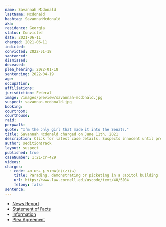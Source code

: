 ```yaml
---
name: Savannah Mcdonald
lastName: Mcdonald
hashtag: SavannahMcdonald
aka:
residence: Georgia
status: Convicted
date: 2021-06-11
charged: 2021-06-11
indicted:
convicted: 2022-01-18
sentenced:
dismissed:
deceased:
plea_hearing: 2022-01-18
sentencing: 2022-04-19
age:
occupation:
affiliations:
jurisdiction: Federal
image: /images/preview/savannah-mcdonald.jpg
suspect: savannah-mcdonald.jpg
booking:
courtroom:
courthouse:
raid:
perpwalk:
quote: "I’m the only girl that made it into the Senate."
title: Savannah Mcdonald charged on June 11th, 2021
description: Click for latest case details. Suspects innocent until proven guilty.
author: seditiontrack
layout: suspect
published: true
caseNumber: 1:21-cr-429
videos:
charges:
  - code: 40 USC § 5104(e)(2)(G)
    title: Parading, demonstrating or picketing in a Capitol building
    url: https://www.law.cornell.edu/uscode/text/40/5104
    felony: false
sentence:
---
```


- [News Report](https://www.emptywheel.net/2021/06/15/the-delayed-trespassing-charges-against-savanah-mcdonald-and-nolan-kidd/)
- [Statement of Facts](https://www.justice.gov/usao-dc/case-multi-defendant/file/1469351/download)
- [Information](https://www.justice.gov/usao-dc/case-multi-defendant/file/1410706/download)
- [Plea Agreement](https://www.justice.gov/usao-dc/case-multi-defendant/file/1469346/download)
